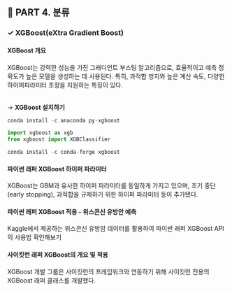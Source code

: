 <h2>📌 PART 4. 분류</h2>
<h3>✓ XGBoost(eXtra Gradient Boost)</h3>

<h4>XGBoost 개요</h4>
XGBoost는 강력한 성능을 가진 그래디언트 부스팅 알고리즘으로, 효율적이고 예측 정확도가 높은 모델을 생성하는 데 사용된다. 특히, 과적합 방지와 높은 계산 속도, 다양한 하이퍼파라미터 조정을 지원하는 특징이 있다.<br>
<br>

→ **XGBoost 설치하기**<br>

```python
conda install -c anaconda py-xgboost
```
```python
import xgboost as xgb
from xgboost import XGBClassifier
```
```python
conda install -c conda-forge xgboost
```

<h4>파이썬 래퍼 XGBoost 하이퍼 파라미터</h4>
XGBoost는 GBM과 유사한 하이퍼 파라미터를 동일하게 가지고 있으며, 조기 중단(early stopping), 과적합을 규제하기 위한 하이퍼 파라미터 등이 추가됐다.<br>

<h4>파이썬 래퍼 XGBoost 적용 - 위스콘신 유방안 예측</h4>
Kaggle에서 제공하는 위스콘신 유방암 데이터를 활용하여 파이썬 래퍼 XGBoost API의 사용법 확인해보기<br>

<h4>사이킷런 래퍼 XGBoost의 개요 및 적용</h4>
XGBoost 개발 그룹은 사이킷런의 프레임워크와 연동하기 위해 사이킷런 전용의 XGBoost 래퍼 클래스를 개발했다.<br>
